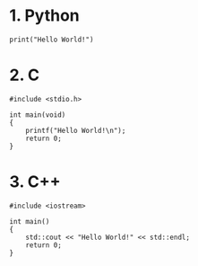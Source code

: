 # 1. Python
```
print("Hello World!")
```

# 2. C
```
#include <stdio.h>

int main(void)
{
    printf("Hello World!\n");
    return 0;
}
```

# 3. C++
```
#include <iostream>

int main()
{
    std::cout << "Hello World!" << std::endl;
    return 0;
}
```
